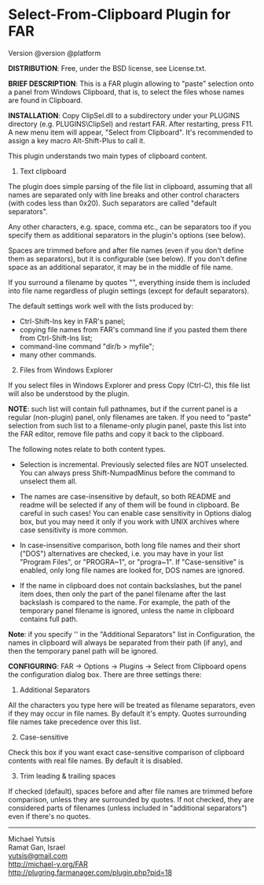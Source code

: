 Select-From-Clipboard Plugin for FAR
====================================
Version @version @platform

**DISTRIBUTION**: Free, under the BSD license, see License.txt.

**BRIEF DESCRIPTION**: This is a FAR plugin allowing to "paste" selection onto
a panel from Windows Clipboard, that is, to select the files whose names are
found in Clipboard.

**INSTALLATION**: Copy ClipSel.dll to a subdirectory under your PLUGINS directory
(e.g. PLUGINS\ClipSel) and restart FAR. After restarting, press F11. A new
menu item will appear, "Select from Clipboard". It's recommended to assign
a key macro Alt-Shift-Plus to call it.

This plugin understands two main types of clipboard content.

1. Text clipboard

 The plugin does simple parsing of the file list in clipboard, assuming that
all names are separated only with line breaks and other control characters
(with codes less than 0x20). Such separators are called "default separators".

 Any other characters, e.g. space, comma etc., can be separators too if you specify
them as additional separators in the plugin's options (see below).

 Spaces are trimmed before and after file names (even if you don't define them
as separators), but it is configurable (see below). If you don't define
space as an additional separator, it may be in the middle of file name.

 If you surround a filename by quotes "", everything inside them is included
into file name regardless of plugin settings (except for default separators).

 The default settings work well with the lists produced by:
 - Ctrl-Shift-Ins key in FAR's panel;
 - copying file names from FAR's command line if you pasted them there from Ctrl-Shift-Ins list;
 - command-line command "dir/b > myfile";
 - many other commands.


2. Files from Windows Explorer

 If you select files in Windows Explorer and press Copy (Ctrl-C), this file list
will also be understood by the plugin.

 **NOTE**: such list will contain full pathnames, but if the current panel is a regular
(non-plugin) panel, only filenames are taken. If you need to "paste"
selection from such list to a filename-only plugin panel, paste this list into the FAR
editor, remove file paths and copy it back to the clipboard.



The following notes relate to both content types.

- Selection is incremental. Previously selected files are NOT unselected.
You can always press Shift-NumpadMinus before the command to unselect them all.

- The names are case-insensitive by default, so both README and readme
will be selected if any of them will be found in clipboard. Be careful
in such cases! You can enable case sensitivity in Options dialog box, but you
may need it only if you work with UNIX archives where case sensitivity is
more common.

- In case-insensitive comparison, both long file names and their short ("DOS")
alternatives are checked, i.e. you may have in your list "Program Files",
or "PROGRA~1", or "progra~1". If "Case-sensitive" is enabled, only long file
names are looked for, DOS names are ignored.

- If the name in clipboard does not contain backslashes, but the panel item
does, then only the part of the panel filename after the last backslash is compared
to the name. For example, the path of the temporary panel filename is ignored,
unless the name in clipboard contains full path.

**Note**: if you specify '\' in the "Additional Separators" list in Configuration,
the names in clipboard will always be separated from their path (if any), and
then the temporary panel path will be ignored.

  
**CONFIGURING**: FAR -> Options -> Plugins -> Select from Clipboard
opens the configuration dialog box. There are three settings there:

1. Additional Separators

 All the characters you type here will be treated as filename separators,
even if they may occur in file names. By default it's empty.
Quotes surrounding file names take precedence over this list.

2. Case-sensitive    

 Check this box if you want exact case-sensitive comparison of clipboard
contents with real file names. By default it is disabled.

3. Trim leading & trailing spaces

 If checked (default), spaces before and after file names are trimmed before
comparison, unless they are surrounded by quotes.
If not checked, they are considered parts of filenames (unless included in
"additional separators") even if there's no quotes.

--------------
Michael Yutsis  
Ramat Gan, Israel  
[yutsis@gmail.com](mailto:yutsis@gmail.com)  
http://michael-y.org/FAR  
http://plugring.farmanager.com/plugin.php?pid=18  
